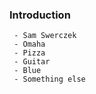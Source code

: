 ### Introduction

     - Sam Swerczek
     - Omaha
     - Pizza
     - Guitar
     - Blue
     - Something else